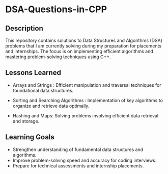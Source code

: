 
# DSA-Questions-in-CPP
 



## Description

This repository contains solutions to Data Structures and Algorithms (DSA) problems that I am currently solving during my preparation for placements and internships. The focus is on implementing efficient algorithms and mastering problem-solving techniques using C++.
## Lessons Learned

- Arrays and Strings : Efficient manipulation and traversal techniques for foundational data structures.

- Sorting and Searching Algorithms : Implementation of key algorithms to organize and retrieve data optimally.

- Hashing and Maps: Solving problems involving efficient data retrieval and storage.
## Learning Goals

- Strengthen understanding of fundamental data structures and algorithms.
- Improve problem-solving speed and accuracy for coding interviews.
- Prepare for technical assessments and internship placements.
